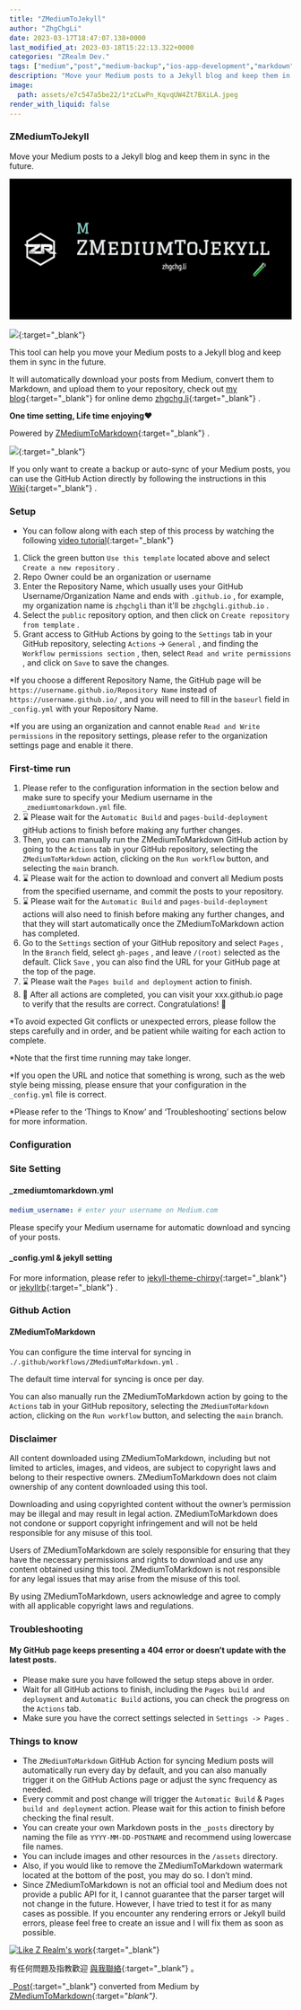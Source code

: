 ```yaml
---
title: "ZMediumToJekyll"
author: "ZhgChgLi"
date: 2023-03-17T18:47:07.138+0000
last_modified_at: 2023-03-18T15:22:13.322+0000
categories: "ZRealm Dev."
tags: ["medium","post","medium-backup","ios-app-development","markdown"]
description: "Move your Medium posts to a Jekyll blog and keep them in sync in the future."
image:
  path: assets/e7c547a5be22/1*zCLwPn_KqvqUW4Zt7BXiLA.jpeg
render_with_liquid: false
---
```


### ZMediumToJekyll

Move your Medium posts to a Jekyll blog and keep them in sync in the future\.


![](/assets/e7c547a5be22/1*zCLwPn_KqvqUW4Zt7BXiLA.jpeg)



[![](https://opengraph.githubassets.com/8296549530b9d1537b7b05f38b9abbb6463757f770f2622a11632b3ff32eee19/ZhgChgLi/ZMediumToJekyll)](https://github.com/ZhgChgLi/ZMediumToJekyll){:target="_blank"}


This tool can help you move your Medium posts to a Jekyll blog and keep them in sync in the future\.

It will automatically download your posts from Medium, convert them to Markdown, and upload them to your repository, check out [my blog](https://github.com/ZhgChgLi/zhgchgli.github.io/){:target="_blank"} for online demo [zhgchg\.li](https://zhgchg.li/){:target="_blank"} \.

**One time setting, Life time enjoying❤️**

Powered by [ZMediumToMarkdown](https://github.com/ZhgChgLi/ZMediumToMarkdown){:target="_blank"} \.


[![](https://repository-images.githubusercontent.com/493527574/9b5b7025-cc95-4e81-84a9-b38706093c27)](https://github.com/ZhgChgLi/ZMediumToMarkdown){:target="_blank"}


If you only want to create a backup or auto\-sync of your Medium posts, you can use the GitHub Action directly by following the instructions in this [Wiki](https://github.com/ZhgChgLi/ZMediumToMarkdown/wiki/How-to-use-Github-Action-as-your-free-&-no-code-Medium-Posts-backup-service){:target="_blank"} \.
### Setup
- You can follow along with each step of this process by watching the following [video tutorial](https://www.youtube.com/watch?v=qsnZKFL3vks){:target="_blank"}

1. Click the green button `Use this template` located above and select `Create a new repository` \.
2. Repo Owner could be an organization or username
3. Enter the Repository Name, which usually uses your GitHub Username/Organization Name and ends with `.github.io` , for example, my organization name is `zhgchgli` than it'll be `zhgchgli.github.io` \.
4. Select the `public` repository option, and then click on `Create repository from template` \.
5. Grant access to GitHub Actions by going to the `Settings` tab in your GitHub repository, selecting `Actions` \-> `General` , and finding the `Workflow permissions section` , then, select `Read and write permissions` , and click on `Save` to save the changes\.


\*If you choose a different Repository Name, the GitHub page will be `https://username.github.io/Repository Name` instead of `https://username.github.io/` , and you will need to fill in the `baseurl` field in `_config.yml` with your Repository Name\.

\*If you are using an organization and cannot enable `Read and Write permissions` in the repository settings, please refer to the organization settings page and enable it there\.
### First\-time run
1. Please refer to the configuration information in the section below and make sure to specify your Medium username in the `_zmediumtomarkdown.yml` file\.
2. ⌛️ Please wait for the `Automatic Build` and `pages-build-deployment` gitHub actions to finish before making any further changes\.
3. Then, you can manually run the ZMediumToMarkdown GitHub action by going to the `Actions` tab in your GitHub repository, selecting the `ZMediumToMarkdown` action, clicking on the `Run workflow` button, and selecting the `main` branch\.
4. ⌛️ Please wait for the action to download and convert all Medium posts from the specified username, and commit the posts to your repository\.
5. ⌛️ Please wait for the `Automatic Build` and `pages-build-deployment` actions will also need to finish before making any further changes, and that they will start automatically once the ZMediumToMarkdown action has completed\.
6. Go to the `Settings` section of your GitHub repository and select `Pages` , In the `Branch` field, select `gh-pages` , and leave `/(root)` selected as the default\. Click `Save` , you can also find the URL for your GitHub page at the top of the page\.
7. ⌛️ Please wait the `Pages build and deployment` action to finish\.
8. 🎉 After all actions are completed, you can visit your xxx\.github\.io page to verify that the results are correct\. Congratulations\! 🎉


\*To avoid expected Git conflicts or unexpected errors, please follow the steps carefully and in order, and be patient while waiting for each action to complete\.

\*Note that the first time running may take longer\.

\*If you open the URL and notice that something is wrong, such as the web style being missing, please ensure that your configuration in the `_config.yml` file is correct\.

\*Please refer to the ‘Things to Know’ and ‘Troubleshooting’ sections below for more information\.
### Configuration
### Site Setting
#### \_zmediumtomarkdown\.yml
```yaml
medium_username: # enter your username on Medium.com
```

Please specify your Medium username for automatic download and syncing of your posts\.
#### \_config\.yml & jekyll setting

For more information, please refer to [jekyll\-theme\-chirpy](https://github.com/cotes2020/jekyll-theme-chirpy/){:target="_blank"} or [jekyllrb](https://jekyllrb.com/){:target="_blank"} \.
### Github Action
#### ZMediumToMarkdown

You can configure the time interval for syncing in `./.github/workflows/ZMediumToMarkdown.yml` \.

The default time interval for syncing is once per day\.

You can also manually run the ZMediumToMarkdown action by going to the `Actions` tab in your GitHub repository, selecting the `ZMediumToMarkdown` action, clicking on the `Run workflow` button, and selecting the `main` branch\.
### Disclaimer

All content downloaded using ZMediumToMarkdown, including but not limited to articles, images, and videos, are subject to copyright laws and belong to their respective owners\. ZMediumToMarkdown does not claim ownership of any content downloaded using this tool\.

Downloading and using copyrighted content without the owner’s permission may be illegal and may result in legal action\. ZMediumToMarkdown does not condone or support copyright infringement and will not be held responsible for any misuse of this tool\.

Users of ZMediumToMarkdown are solely responsible for ensuring that they have the necessary permissions and rights to download and use any content obtained using this tool\. ZMediumToMarkdown is not responsible for any legal issues that may arise from the misuse of this tool\.

By using ZMediumToMarkdown, users acknowledge and agree to comply with all applicable copyright laws and regulations\.
### Troubleshooting
#### My GitHub page keeps presenting a 404 error or doesn’t update with the latest posts\.
- Please make sure you have followed the setup steps above in order\.
- Wait for all GitHub actions to finish, including the `Pages build and deployment` and `Automatic Build` actions, you can check the progress on the `Actions` tab\.
- Make sure you have the correct settings selected in `Settings -> Pages` \.

### Things to know
- The `ZMediumToMarkdown` GitHub Action for syncing Medium posts will automatically run every day by default, and you can also manually trigger it on the GitHub Actions page or adjust the sync frequency as needed\.
- Every commit and post change will trigger the `Automatic Build` & `Pages build and deployment` action\. Please wait for this action to finish before checking the final result\.
- You can create your own Markdown posts in the `_posts` directory by naming the file as `YYYY-MM-DD-POSTNAME` and recommend using lowercase file names\.
- You can include images and other resources in the `/assets` directory\.
- Also, if you would like to remove the ZMediumToMarkdown watermark located at the bottom of the post, you may do so\. I don’t mind\.
- Since ZMediumToMarkdown is not an official tool and Medium does not provide a public API for it, I cannot guarantee that the parser target will not change in the future\. However, I have tried to test it for as many cases as possible\. If you encounter any rendering errors or Jekyll build errors, please feel free to create an issue and I will fix them as soon as possible\.



[![Like Z Realm's work](https://button.like.co/images/og/likebutton.png "Like Z Realm's work")](https://button.like.co/in/like/zhgchgli){:target="_blank"}


有任何問題及指教歡迎 [與我聯絡](https://www.zhgchg.li/contact){:target="_blank"} 。



_[Post](https://medium.com/zrealm-ios-dev/zmediumtojekyll-e7c547a5be22){:target="_blank"} converted from Medium by [ZMediumToMarkdown](https://github.com/ZhgChgLi/ZMediumToMarkdown){:target="_blank"}._
